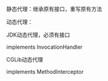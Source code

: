 静态代理：继承原有接口，重写原有方法

动态代理：

JDK动态代理，必须有接口

implements InvocationHandler

CGLib动态代理

implements MethodInterceptor
